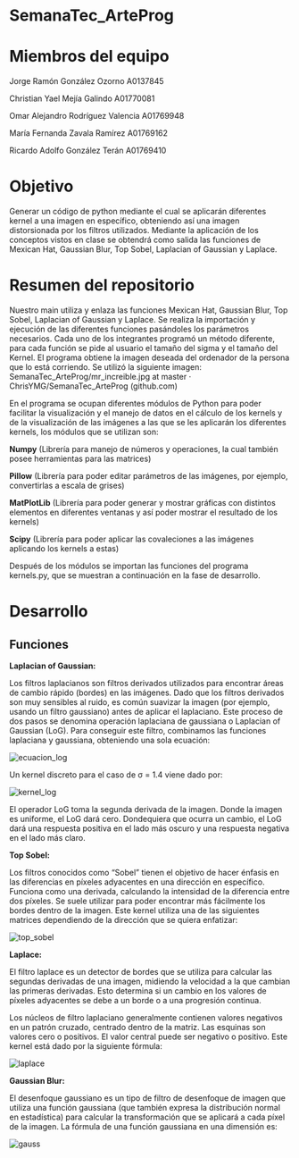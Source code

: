 # SemanaTec_ArteProg

# Miembros del equipo

Jorge Ramón González Ozorno A0137845

Christian Yael Mejía Galindo A01770081

Omar Alejandro Rodríguez Valencia A01769948

María Fernanda Zavala Ramírez A01769162

Ricardo Adolfo González Terán A01769410

# Objetivo

Generar un código de python mediante el cual se aplicarán diferentes kernel a una imagen en específico, obteniendo así una imagen distorsionada por los filtros utilizados. Mediante la aplicación de los conceptos vistos en clase se obtendrá como salida las funciones de Mexican Hat, Gaussian Blur, Top Sobel, Laplacian of Gaussian y Laplace.

# Resumen del repositorio

Nuestro main utiliza y enlaza las funciones Mexican Hat, Gaussian Blur, Top Sobel, Laplacian of Gaussian y Laplace. Se realiza la importación y ejecución de las diferentes funciones pasándoles los parámetros necesarios. Cada uno de los integrantes programó un método diferente, para cada función se pide al usuario el tamaño del sigma y el tamaño del Kernel. El programa obtiene la imagen deseada del ordenador de la persona que lo está corriendo. Se utilizó la siguiente imagen:
SemanaTec_ArteProg/mr_increible.jpg at master · ChrisYMG/SemanaTec_ArteProg (github.com)

En el programa se ocupan diferentes módulos de Python para poder facilitar la visualización y el manejo de datos en el cálculo de los kernels y de la visualización de las imágenes a las que se les aplicarán los diferentes kernels, los módulos que se utilizan son: 

**Numpy** (Librería para manejo de números y operaciones, la cual también posee herramientas para las matrices)

**Pillow**  (Librería para poder editar parámetros de las imágenes, por ejemplo, convertirlas a escala de grises)

**MatPlotLib** (Librería para poder generar y mostrar gráficas con distintos elementos en diferentes ventanas y así poder mostrar el resultado de los kernels)

**Scipy** (Librería para poder aplicar las covaleciones a las imágenes aplicando los kernels a estas) 

Después de los módulos se importan las funciones del programa kernels.py, que se muestran a continuación en la fase de desarrollo.

# Desarrollo

## Funciones

**Laplacian of Gaussian:**

Los filtros laplacianos son filtros derivados utilizados para encontrar áreas de cambio rápido (bordes) en las imágenes. Dado que los filtros derivados son muy sensibles al ruido, es común suavizar la imagen (por ejemplo, usando un filtro gaussiano) antes de aplicar el laplaciano. Este proceso de dos pasos se denomina operación laplaciana de gaussiana o Laplacian of Gaussian (LoG). Para conseguir este filtro, combinamos las funciones laplaciana y gaussiana, obteniendo una sola ecuación:

![ecuacion_log](https://user-images.githubusercontent.com/102307137/160051584-6cbd1eef-cad9-41d2-b233-cf7be56f41b6.jpg)

Un kernel discreto para el caso de σ = 1.4 viene dado por:

![kernel_log](https://user-images.githubusercontent.com/102307137/160051689-9a5c01cf-639e-438d-8aa2-426e10868267.jpg)

El operador LoG toma la segunda derivada de la imagen. Donde la imagen es uniforme, el LoG dará cero. Dondequiera que ocurra un cambio, el LoG dará una respuesta positiva en el lado más oscuro y una respuesta negativa en el lado más claro.

**Top Sobel:**

Los filtros conocidos como “Sobel” tienen el objetivo de hacer énfasis en las diferencias en píxeles adyacentes en una dirección en específico. Funciona como una derivada, calculando la intensidad de la diferencia entre dos píxeles. Se suele utilizar para poder encontrar más fácilmente los bordes dentro de la imagen. Este kernel utiliza una de las siguientes matrices dependiendo de la dirección que se quiera enfatizar:

![top_sobel](https://user-images.githubusercontent.com/102307137/160052363-cacccba0-bd54-45fd-a2cf-0170e5cfb77b.jpg)

**Laplace:**

El filtro laplace es un detector de bordes que se utiliza para calcular las segundas derivadas de una imagen, midiendo la velocidad a la que cambian las primeras derivadas. Esto determina si un cambio en los valores de píxeles adyacentes se debe a un borde o a una progresión continua.

Los núcleos de filtro laplaciano generalmente contienen valores negativos en un patrón cruzado, centrado dentro de la matriz. Las esquinas son valores cero o positivos. El valor central puede ser negativo o positivo. Este kernel está dado por la siguiente fórmula:

![laplace](https://user-images.githubusercontent.com/102307137/160052477-e8a5d5fe-6b0f-4d9f-992f-3ed5db0fc5ea.jpg)

**Gaussian Blur:**

El desenfoque gaussiano es un tipo de filtro de desenfoque de imagen que utiliza una función gaussiana (que también expresa la distribución normal en estadística) para calcular la transformación que se aplicará a cada píxel de la imagen. La fórmula de una función gaussiana en una dimensión es:

![gauss](https://user-images.githubusercontent.com/102307137/160052932-71d45833-f276-4f2a-9f00-705c047e47e2.jpg)

